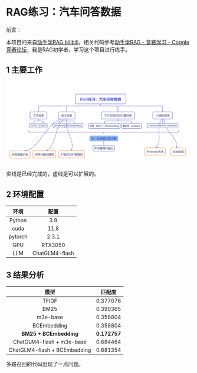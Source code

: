 # RAG练习：汽车问答数据

前言：

本项目的来自[动手学RAG bilibili](https://www.bilibili.com/video/BV1vt42157Si/?spm_id_from=333.788&vd_source=591d301054ab5bbff896a4cdf210a23f)，相关代码参考[动手学RAG - 竞赛学习 - Coggle竞赛论坛](http://discussion.coggle.club/t/topic/30)，我是RAG初学者，学习这个项目进行练手。

## 1 主要工作

![work](work.png)

实线是已经完成的，虚线是可以扩展的。

## 2 环境配置

| **环境** |    **配置**    |
| :------: | :------------: |
|  Python  |      3.9       |
|   cuda   |      11.8      |
| pytorch  |     2.3.1      |
|   GPU    |    RTX3050     |
|   LLM    | ChatGLM4-flash |

## 3 结果分析

|           **模型**           |  **匹配度**  |
| :--------------------------: | :----------: |
|            TFIDF             |   0.377076   |
|             BM25             |   0.390365   |
|           m3e-base           |   0.358804   |
|         BCEmbedding          |   0.358804   |
|    **BM25 + BCEmbedding**    | **0.172757** |
|  ChatGLM4-flash + m3e-base   |   0.684464   |
| ChatGLM4-flash + BCEmbedding |   0.681354   |

多路召回的代码出现了一点问题。